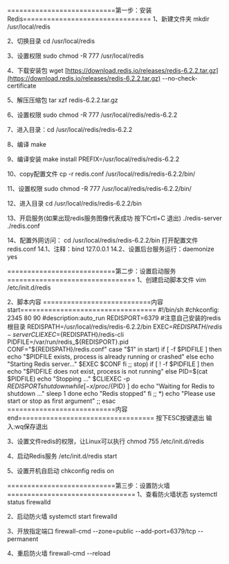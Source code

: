 ===========================第一步：安装Redis================================
1、新建文件夹
mkdir  /usr/local/redis

2、切换目录
cd /usr/local/redis

 
3、设置权限
sudo chmod -R 777 /usr/local/redis

4、下载安装包
wget [https://download.redis.io/releases/redis-6.2.2.tar.gz](https://download.redis.io/releases/redis-6.2.2.tar.gz) --no-check-certificate

5、解压压缩包
tar xzf redis-6.2.2.tar.gz

6、设置权限
sudo chmod -R 777 /usr/local/redis/redis-6.2.2

7、进入目录：cd /usr/local/redis/redis-6.2.2

8、编译
make

9、编译安装
make install PREFIX=/usr/local/redis/redis-6.2.2

10、copy配置文件
cp -r redis.conf /usr/local/redis/redis-6.2.2/bin/

11、设置权限
sudo chmod -R 777  /usr/local/redis/redis-6.2.2/bin/

12、进入目录
cd /usr/local/redis/redis-6.2.2/bin

13、开启服务(如果出现redis服务图像代表成功 按下Crtl+C 退出)
./redis-server ./redis.conf

14、配置外网访问：
cd /usr/local/redis/redis-6.2.2/bin
打开配置文件  redis.conf
14.1、注释：bind 127.0.0.1
14.2、设置后台服务运行：daemonize yes

===========================第二步：设置启动服务================================
1、创建启动脚本文件
vim /etc/init.d/redis

2、脚本内容
===========================内容start==================================
#!/bin/sh
#chkconfig: 2345 80 90
#description:auto_run
REDISPORT=6379
#注意自己安装的redis根目录
REDISPATH=/usr/local/redis/redis-6.2.2/bin
EXEC=${REDISPATH}/redis-server
CLIEXEC=${REDISPATH}/redis-cli
PIDFILE=/var/run/redis_${REDISPORT}.pid
CONF="${REDISPATH}/redis.conf"
case "$1" in
  start)
    if [ -f $PIDFILE ]
    then
        echo "$PIDFILE exists, process is already running or crashed"
    else
        echo "Starting Redis server..."
        $EXEC $CONF
    fi
    ;;
  stop)
    if [ ! -f $PIDFILE ]
    then
        echo "$PIDFILE does not exist, process is not running"
    else
        PID=$(cat $PIDFILE)
        echo "Stopping ..."
        $CLIEXEC -p $REDISPORT shutdown
        while [ -x /proc/${PID} ]
        do
          echo "Waiting for Redis to shutdown ..."
          sleep 1
        done
        echo "Redis stopped"
    fi
    ;;
  *)
    echo "Please use start or stop as first argument"
    ;;
esac
===========================内容end==================================
按下ESC按键退出  输入:wq保存退出

3、设置文件redis的权限，让Linux可以执行
chmod 755 /etc/init.d/redis

4、启动Redis服务
/etc/init.d/redis start  

5、设置开机自启动
chkconfig redis on



===========================第三步：设置防火墙================================
1、查看防火墙状态
systemctl status firewalld

2、启动防火墙
systemctl start firewalld

3、开放指定端口
firewall-cmd --zone=public --add-port=6379/tcp --permanent

4、重启防火墙
firewall-cmd --reload


